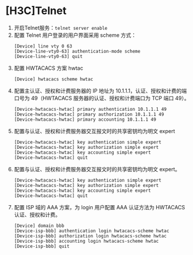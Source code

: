 # \[H3C]Telnet

1.  开启Telnet服务：`telnet server enable`
2.  配置 Telnet 用户登录的用户界面采用 scheme 方式：
    ```纯文本
    [Device] line vty 0 63 
    [Device-line-vty0-63] authentication-mode scheme 
    [Device-line-vty0-63] quit
    ```
3.  配置 HWTACACS 方案 hwtac
    ```纯文本
    [Device] hwtacacs scheme hwtac
    ```
4.  配置主认证、授权和计费服务器的 IP 地址为 10.1.1.1，认证、授权和计费的端口号为 49（HWTACACS 服务器的认证、授权和计费端口为 TCP 端口 49）。
    ```纯文本
    [Device-hwtacacs-hwtac] primary authentication 10.1.1.1 49 
    [Device-hwtacacs-hwtac] primary authorization 10.1.1.1 49 
    [Device-hwtacacs-hwtac] primary accounting 10.1.1.1 49
    ```
5.  配置与认证、授权和计费服务器交互报文时的共享密钥均为明文 expert
    ```纯文本
    [Device-hwtacacs-hwtac] key authentication simple expert 
    [Device-hwtacacs-hwtac] key authorization simple expert 
    [Device-hwtacacs-hwtac] key accounting simple expert 
    [Device-hwtacacs-hwtac] quit
    ```
6.  配置与认证、授权和计费服务器交互报文时的共享密钥均为明文 expert。
    ```纯文本
    [Device-hwtacacs-hwtac] key authentication simple expert
    [Device-hwtacacs-hwtac] key authorization simple expert
    [Device-hwtacacs-hwtac] key accounting simple expert
    [Device-hwtacacs-hwtac] quit
    ```
7.  &#x20;配置 ISP 域的 AAA 方案，为 login 用户配置 AAA 认证方法为 HWTACACS 认证、授权和计费。
    ```纯文本
    [Device] domain bbb 
    [Device-isp-bbb] authentication login hwtacacs-scheme hwtac 
    [Device-isp-bbb] authorization login hwtacacs-scheme hwtac 
    [Device-isp-bbb] accounting login hwtacacs-scheme hwtac 
    [Device-isp-bbb] quit
    ```
